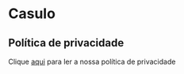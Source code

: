 # Casulo
## Política de privacidade

Clique [aqui](https://github.com/CasuloApp/politica-de-privacidade/blob/master/politica-de-privacidade.md) para ler a nossa política de privacidade
